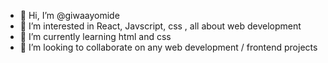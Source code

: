 - 👋 Hi, I’m @giwaayomide
- 👀 I’m interested in React, Javscript, css , all about web development
- 🌱 I’m currently learning html and css
- 💞️ I’m looking to collaborate on any web development / frontend projects

<!---
giwaayomide/giwaayomide is a ✨ special ✨ repository because its `README.md` (this file) appears on your GitHub profile.
You can click the Preview link to take a look at your changes.
--->
